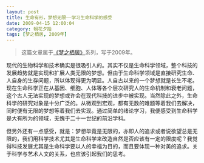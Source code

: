 ```yaml
---
layout: post
title: 生命有形，梦想无限——学习生命科学的感受
date: 2009-04-15 12:00:04
category: 朝花夕拾
tags: [梦之栖居, 2009年]
---
```


> 这篇文章属于[《梦之栖居》](/posts/where-the-dreams-reside/)系列，写于2009年。
	
<!--more-->

现代的生物科学和技术确实是很吸引人的。其实不仅是生命科学领域，整个科技的发展趋势就是实现和扩展人类无限的梦想。但由于生命科学领域是直接研究生命、人自身的生存问题，所以体现得更为明显。人自古以来的一个梦想就是长生不老。现在生命科学正在从基因、细胞、人体等各个层次研究人的生命机制和衰老问题，这个古人无法实现的梦想或许会在现代科技的进步中被实现。当然除此之外，生命科学的研究对象是十分广泛的。从微观到宏观，都有无数的难题等着我们去解决，同时便有无限的梦想等着我们去实现。通过简单的绪论学习，我便感受到生命科学是大有所为的领域，无愧于二十一世纪的前沿学科。

但另外还有一点感受，就是：梦想毕竟是无限的，亦即人的追求或者说欲望总是无限的，我们用科学技术尤其是生命科学来改造自然是否应该有一定的限度呢？我觉得科技发展尤其是生命科学要以人的幸福为目的，而且要体现一种对美的追求。关于科学与艺术人文的关系，也应该引起我们的思考。